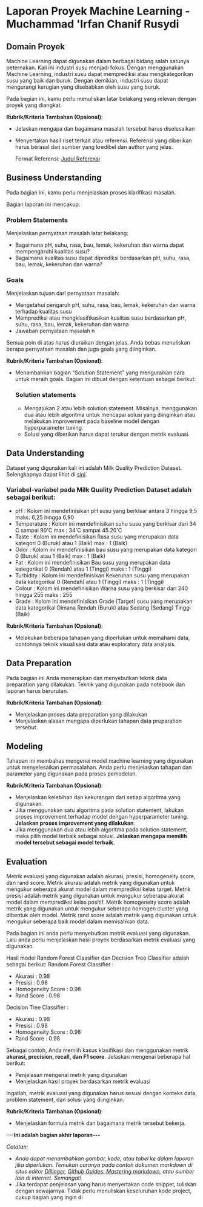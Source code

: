 
# Laporan Proyek Machine Learning - Muchammad 'Irfan Chanif Rusydi

## Domain Proyek
Machine Learning dapat digunakan dalam berbagai bidang salah satunya peternakan. Kali ini industri susu menjadi fokus. Dengan menggunakan Machine Learning, industri susu dapat memprediksi atau mengkategorikan susu yang baik dan buruk. Dengan demikian, industri susu dapat mengurangi kerugian yang disebabkan oleh susu yang buruk. 

Pada bagian ini, kamu perlu menuliskan latar belakang yang relevan dengan proyek yang diangkat.

**Rubrik/Kriteria Tambahan (Opsional)**:
- Jelaskan mengapa dan bagaimana masalah tersebut harus diselesaikan
- Menyertakan hasil riset terkait atau referensi. Referensi yang diberikan harus berasal dari sumber yang kredibel dan author yang jelas.
  
  Format Referensi: [Judul Referensi](https://scholar.google.com/) 

## Business Understanding

Pada bagian ini, kamu perlu menjelaskan proses klarifikasi masalah.

Bagian laporan ini mencakup:

### Problem Statements

Menjelaskan pernyataan masalah latar belakang:
- Bagaimana pH, suhu, rasa, bau, lemak, kekeruhan dan warna dapat mempengaruhi kualitas susu?
- Bagaimana kualitas susu dapat diprediksi berdasarkan pH, suhu, rasa, bau, lemak, kekeruhan dan warna?
### Goals

Menjelaskan tujuan dari pernyataan masalah:
- Mengetahui pengaruh pH, suhu, rasa, bau, lemak, kekeruhan dan warna terhadap kualitas susu
- Memprediksi atau mengklasifikasikan kualitas susu berdasarkan pH, suhu, rasa, bau, lemak, kekeruhan dan warna
- Jawaban pernyataan masalah n

Semua poin di atas harus diuraikan dengan jelas. Anda bebas menuliskan berapa pernyataan masalah dan juga goals yang diinginkan.

**Rubrik/Kriteria Tambahan (Opsional)**:
- Menambahkan bagian “Solution Statement” yang menguraikan cara untuk meraih goals. Bagian ini dibuat dengan ketentuan sebagai berikut: 

    ### Solution statements
    - Mengajukan 2 atau lebih solution statement. Misalnya, menggunakan dua atau lebih algoritma untuk mencapai solusi yang diinginkan atau melakukan improvement pada baseline model dengan hyperparameter tuning.
    - Solusi yang diberikan harus dapat terukur dengan metrik evaluasi.

## Data Understanding
Dataset yang digunakan kali ini adalah Milk Quality Prediction Dataset. Selengkapnya dapat lihat di [sini](https://www.kaggle.com/datasets/cpluzshrijayan/milkquality).
 

### Variabel-variabel pada Milk Quality Prediction Dataset adalah sebagai berikut:
- pH : Kolom ini mendefinisikan pH susu yang berkisar antara 3 hingga 9,5 maks: 6,25 hingga 6,90
- Temperature : Kolom ini mendefinisikan suhu susu yang berkisar dari 34 C sampai 90'C max : 34'C sampai 45.20'C
- Taste : Kolom ini mendefinisikan Rasa susu yang merupakan data kategori 0 (Buruk) atau 1 (Baik) max : 1 (Baik)
- Odor : Kolom ini mendefinisikan bau susu yang merupakan data kategori 0 (Buruk) atau 1 (Baik) max : 1 (Baik)
- Fat : Kolom ini mendefinisikan Bau susu yang merupakan data kategorikal 0 (Rendah) atau 1 (Tinggi) maks : 1 (Tinggi)
- Turbidity : Kolom ini mendefinisikan Kekeruhan susu yang merupakan data kategorikal 0 (Rendah) atau 1 (Tinggi) maks : 1 (Tinggi)
- Colour : Kolom ini mendefinisikan Warna susu yang berkisar dari 240 hingga 255 maks : 255
- Grade : Kolom ini mendefinisikan Grade (Target) susu yang merupakan data kategorikal Dimana Rendah (Buruk) atau Sedang (Sedang) Tinggi (Baik)

**Rubrik/Kriteria Tambahan (Opsional)**:
- Melakukan beberapa tahapan yang diperlukan untuk memahami data, contohnya teknik visualisasi data atau exploratory data analysis.

## Data Preparation
Pada bagian ini Anda menerapkan dan menyebutkan teknik data preparation yang dilakukan. Teknik yang digunakan pada notebook dan laporan harus berurutan.

**Rubrik/Kriteria Tambahan (Opsional)**: 
- Menjelaskan proses data preparation yang dilakukan
- Menjelaskan alasan mengapa diperlukan tahapan data preparation tersebut.

## Modeling

Tahapan ini membahas mengenai model machine learning yang digunakan untuk menyelesaikan permasalahan. Anda perlu menjelaskan tahapan dan parameter yang digunakan pada proses pemodelan.

**Rubrik/Kriteria Tambahan (Opsional)**: 
- Menjelaskan kelebihan dan kekurangan dari setiap algoritma yang digunakan.
- Jika menggunakan satu algoritma pada solution statement, lakukan proses improvement terhadap model dengan hyperparameter tuning. **Jelaskan proses improvement yang dilakukan**.
- Jika menggunakan dua atau lebih algoritma pada solution statement, maka pilih model terbaik sebagai solusi. **Jelaskan mengapa memilih model tersebut sebagai model terbaik**.

## Evaluation
Metrik evaluasi yang digunakan adalah akurasi, presisi, homogeneity score, dan rand score. Metrik akurasi adalah metrik yang digunakan untuk mengukur seberapa akurat model dalam memprediksi kelas target. Metrik presisi adalah metrik yang digunakan untuk mengukur seberapa akurat model dalam memprediksi kelas positif. Metrik homogeneity score adalah metrik yang digunakan untuk mengukur seberapa homogen cluster yang dibentuk oleh model. Metrik rand score adalah metrik yang digunakan untuk mengukur seberapa baik model dalam memisahkan data.

Pada bagian ini anda perlu menyebutkan metrik evaluasi yang digunakan. Lalu anda perlu menjelaskan hasil proyek berdasarkan metrik evaluasi yang digunakan.

Hasil model Random Forest Classifier dan Decision Tree Classifier adalah sebagai berikut:
Random Forest Classifier :
- Akurasi : 0.98
- Presisi : 0.98
- Homogeneity Score : 0.98
- Rand Score : 0.98

Decision Tree Classifier :
- Akurasi : 0.98
- Presisi : 0.98
- Homogeneity Score : 0.98
- Rand Score : 0.98



Sebagai contoh, Anda memiih kasus klasifikasi dan menggunakan metrik **akurasi, precision, recall, dan F1 score**. Jelaskan mengenai beberapa hal berikut:
- Penjelasan mengenai metrik yang digunakan
- Menjelaskan hasil proyek berdasarkan metrik evaluasi

Ingatlah, metrik evaluasi yang digunakan harus sesuai dengan konteks data, problem statement, dan solusi yang diinginkan.

**Rubrik/Kriteria Tambahan (Opsional)**: 
- Menjelaskan formula metrik dan bagaimana metrik tersebut bekerja.

**---Ini adalah bagian akhir laporan---**

_Catatan:_
- _Anda dapat menambahkan gambar, kode, atau tabel ke dalam laporan jika diperlukan. Temukan caranya pada contoh dokumen markdown di situs editor [Dillinger](https://dillinger.io/), [Github Guides: Mastering markdown](https://guides.github.com/features/mastering-markdown/), atau sumber lain di internet. Semangat!_
- Jika terdapat penjelasan yang harus menyertakan code snippet, tuliskan dengan sewajarnya. Tidak perlu menuliskan keseluruhan kode project, cukup bagian yang ingin di
```
